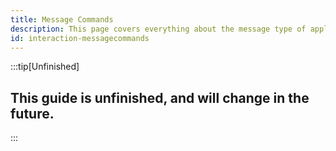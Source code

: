 ```yaml
---
title: Message Commands
description: This page covers everything about the message type of application commands.
id: interaction-messagecommands
---
```


:::tip[Unfinished]

## This guide is unfinished, and will change in the future.

:::
